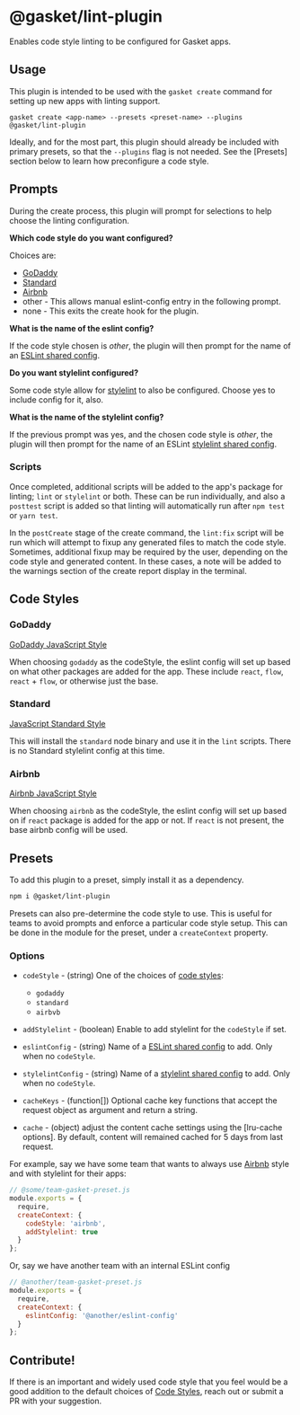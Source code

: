 # @gasket/lint-plugin

Enables code style linting to be configured for Gasket apps.

## Usage

This plugin is intended to be used with the `gasket create` command for setting
up new apps with linting support.

```
gasket create <app-name> --presets <preset-name> --plugins @gasket/lint-plugin
```

Ideally, and for the most part, this plugin should already be included with
primary presets, so that the `--plugins` flag is not needed. See the [Presets]
section below to learn how preconfigure a code style.

## Prompts

During the create process, this plugin will prompt for selections to help choose
the linting configuration.

**Which code style do you want configured?**

Choices are:
- [GoDaddy]
- [Standard]
- [Airbnb]
- other - This allows manual eslint-config entry in the following prompt.
- none - This exits the create hook for the plugin.

**What is the name of the eslint config?**

If the code style chosen is _other_, the plugin will then prompt for the name of
an [ESLint shared config].

**Do you want stylelint configured?**

Some code style allow for [stylelint] to also be configured. Choose yes to
include config for it, also.

**What is the name of the stylelint config?**

If the previous prompt was yes, and the chosen code style is _other_, the plugin
will then prompt for the name of an ESLint [stylelint shared config].

### Scripts

Once completed, additional scripts will be added to the app's package for
linting; `lint` or `stylelint` or both. These can be run individually, and also
a `posttest` script is added so that linting will automatically run after `npm
test` or `yarn test`.

In the `postCreate` stage of the create command, the `lint:fix` script will be
run which will attempt to fixup any generated files to match the code style.
Sometimes, additional fixup may be required by the user, depending on the code
style and generated content. In these cases, a note will be added to the
warnings section of the create report display in the terminal.

## Code Styles

### GoDaddy

[GoDaddy JavaScript Style]

When choosing `godaddy` as the codeStyle, the eslint config will set up based on
what other packages are added for the app. These include `react`, `flow`,
`react` + `flow`, or otherwise just the base.

### Standard

[JavaScript Standard Style]

This will install the `standard` node binary and use it in the `lint` scripts.
There is no Standard stylelint config at this time.

### Airbnb

[Airbnb JavaScript Style]

When choosing `airbnb` as the codeStyle, the eslint config will set up based on
if `react` package is added for the app or not. If `react` is not present, the
base airbnb config will be used.

## Presets

To add this plugin to a preset, simply install it as a dependency.

```bash
npm i @gasket/lint-plugin
```

Presets can also pre-determine the code style to use. This is useful for teams
to avoid prompts and enforce a particular code style setup. This can be done in
the module for the preset, under a `createContext` property.

### Options

- `codeStyle` - (string) One of the choices of [code styles]:
  - `godaddy`
  - `standard`
  - `airbvb`
- `addStylelint` - (boolean) Enable to add stylelint for the `codeStyle` if set.
- `eslintConfig` - (string) Name of a [ESLint shared config] to add. Only when
  no `codeStyle`.
- `stylelintConfig` - (string) Name of a [stylelint shared config] to add. Only
  when no `codeStyle`.

- `cacheKeys` - (function[]) Optional cache key functions that accept the
  request object as argument and return a string.
- `cache` - (object) adjust the content cache settings using the
  [lru-cache options]. By default, content will remained cached for 5 days from
  last request.

For example, say we have some team that wants to always use [Airbnb] style and
with stylelint for their apps:

```js
// @some/team-gasket-preset.js
module.exports = {
  require,
  createContext: {
    codeStyle: 'airbnb',
    addStylelint: true
  }
};
```

Or, say we have another team with an internal ESLint config

```js
// @another/team-gasket-preset.js
module.exports = {
  require,
  createContext: {
    eslintConfig: '@another/eslint-config'
  }
};
```

## Contribute!

If there is an important and widely used code style that you feel would be a
good addition to the default choices of [Code Styles], reach out or submit a PR
with your suggestion.


<!-- LINKS -->
[Code Styles]: #code-styles
[GoDaddy]: #godaddy
[Standard]: #standard
[Airbnb]: #airbnb

[ESLint]: https://eslint.org/
[stylelint]: https://stylelint.io/
[ESLint shared config]: https://eslint.org/docs/developer-guide/shareable-configs
[stylelint shared config]: https://stylelint.io/#extend-a-shared-configuration

[GoDaddy JavaScript Style]: https://github.com/godaddy/javascript#godaddy-style
[Airbnb JavaScript Style]: https://github.com/airbnb/javascript
[JavaScript Standard Style]: https://standardjs.com/
